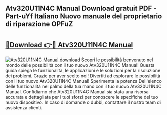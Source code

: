 ## Atv320U11N4C Manual Download gratuit PDF - Part-uYf Italiano Nuovo manuale del proprietario di riparazione OPFuZ

# <h2><a href="http://dfexni.blite.top/?on=Atv320U11N4C+Manual">🔗Download 👉🔴 Atv320U11N4C Manual</a></h2>

[![Atv320U11N4C Manual download](https://i.imgur.com/lujVjoI.png)](http://dfexni.blite.top/?on=Atv320U11N4C+Manual)
Scopri le possibilità benvenuto nel mondo delle possibilità con il tuo nuovo Atv320U11N4C Manual! Questa guida spiega le funzionalità, le applicazioni e le soluzioni per la risoluzione dei problemi. Grazie per aver scelto noi! Divertiti ad esplorare le possibilità con il tuo nuovo Atv320U11N4C Manual! Sperimenta la potenza Dell'elenco delle funzionalità nel palmo della tua mano con il tuo nuovo Atv320U11N4C Manual. Confidiamo che Atv320U11N4C Manual sia stata una risorsa accurata e dettagliata per i tuoi sforzi per conoscere le specifiche del tuo nuovo dispositivo. In caso di domande o dubbi, contattare il nostro team di assistenza clienti.
